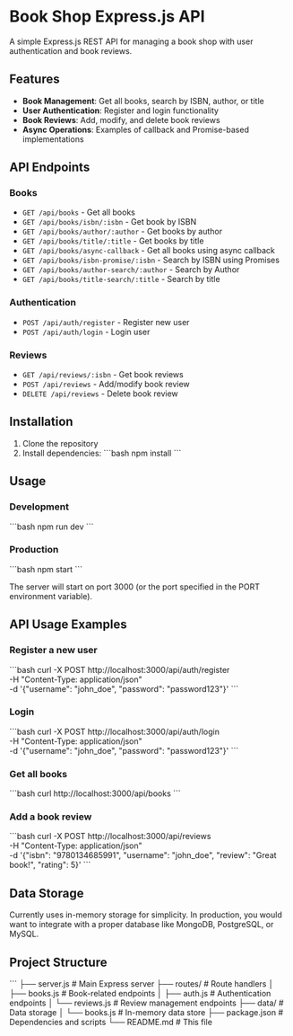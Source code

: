 # Book Shop Express.js API

A simple Express.js REST API for managing a book shop with user authentication and book reviews.

## Features

- **Book Management**: Get all books, search by ISBN, author, or title
- **User Authentication**: Register and login functionality
- **Book Reviews**: Add, modify, and delete book reviews
- **Async Operations**: Examples of callback and Promise-based implementations

## API Endpoints

### Books
- `GET /api/books` - Get all books
- `GET /api/books/isbn/:isbn` - Get book by ISBN
- `GET /api/books/author/:author` - Get books by author
- `GET /api/books/title/:title` - Get books by title
- `GET /api/books/async-callback` - Get all books using async callback
- `GET /api/books/isbn-promise/:isbn` - Search by ISBN using Promises
- `GET /api/books/author-search/:author` - Search by Author
- `GET /api/books/title-search/:title` - Search by title

### Authentication
- `POST /api/auth/register` - Register new user
- `POST /api/auth/login` - Login user

### Reviews
- `GET /api/reviews/:isbn` - Get book reviews
- `POST /api/reviews` - Add/modify book review
- `DELETE /api/reviews` - Delete book review

## Installation

1. Clone the repository
2. Install dependencies:
   \`\`\`bash
   npm install
   \`\`\`

## Usage

### Development
\`\`\`bash
npm run dev
\`\`\`

### Production
\`\`\`bash
npm start
\`\`\`

The server will start on port 3000 (or the port specified in the PORT environment variable).

## API Usage Examples

### Register a new user
\`\`\`bash
curl -X POST http://localhost:3000/api/auth/register \
  -H "Content-Type: application/json" \
  -d '{"username": "john_doe", "password": "password123"}'
\`\`\`

### Login
\`\`\`bash
curl -X POST http://localhost:3000/api/auth/login \
  -H "Content-Type: application/json" \
  -d '{"username": "john_doe", "password": "password123"}'
\`\`\`

### Get all books
\`\`\`bash
curl http://localhost:3000/api/books
\`\`\`

### Add a book review
\`\`\`bash
curl -X POST http://localhost:3000/api/reviews \
  -H "Content-Type: application/json" \
  -d '{"isbn": "9780134685991", "username": "john_doe", "review": "Great book!", "rating": 5}'
\`\`\`

## Data Storage

Currently uses in-memory storage for simplicity. In production, you would want to integrate with a proper database like MongoDB, PostgreSQL, or MySQL.

## Project Structure

\`\`\`
├── server.js          # Main Express server
├── routes/            # Route handlers
│   ├── books.js       # Book-related endpoints
│   ├── auth.js        # Authentication endpoints
│   └── reviews.js     # Review management endpoints
├── data/              # Data storage
│   └── books.js       # In-memory data store
├── package.json       # Dependencies and scripts
└── README.md          # This file
